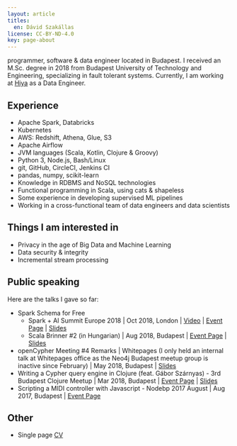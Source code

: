 ```yaml
---
layout: article
titles:
  en: Dávid Szakállas
license: CC-BY-ND-4.0
key: page-about
---
```


programmer, software & data engineer located in Budapest. I received an M.Sc. degree in 2018 from Budapest University of Technology and Engineering, specializing in fault tolerant systems. Currently, I am working at [Hiya](https://hiya.com/) as a Data Engineer.

## Experience

- Apache Spark, Databricks
- Kubernetes
- AWS: Redshift, Athena, Glue, S3
- Apache Airflow
- JVM languages (Scala, Kotlin, Clojure & Groovy)
- Python 3, Node.js, Bash/Linux
- git, GitHub, CircleCI, Jenkins CI
- pandas, numpy, scikit-learn
- Knowledge in RDBMS and NoSQL technologies
- Functional programming in Scala, using cats & shapeless
- Some experience in developing supervised ML pipelines
- Working in a cross-functional team of data engineers and data scientists

## Things I am interested in

- Privacy in the age of Big Data and Machine Learning
- Data security & integrity
- Incremental stream processing

## Public speaking
Here are the talks I gave so far:
- Spark Schema for Free
  - Spark + AI Summit Europe 2018 \| Oct 2018, London \| [Video](https://www.youtube.com/watch?v=Km9j2okQFm8) \| [Event Page](https://databricks.com/session/spark-schema-for-free) \| [Slides](/assets/speaking/spark-schema-for-free-spark-summit.pdf)
  - Scala Brinner #2 (in Hungarian) \| Aug 2018, Budapest \| [Event Page](https://www.meetup.com/Scala-Pair-Programming-Breakfast-Budapest/events/253449564/) \| [Slides](/assets/speaking/spark-schema-for-free-meetup.pdf)
- openCypher Meeting #4 Remarks \| Whitepages (I only held an internal talk at Whitepages office as the Neo4j Budapest meetup group is inactive since February) \| May 2018, Budapest \| [Slides](/assets/speaking/ocim4.pdf)
- Writing a Cypher query engine in Clojure (feat. Gábor Szárnyas) - 3rd Budapest Clojure Meetup \| Mar 2018, Budapest \| [Event Page](https://www.meetup.com/Budapest-Clojure-User-Group/events/248220424/) \| [Slides](/assets/speaking/sre.pdf)
- Scripting a MIDI controller with Javascript - Nodebp 2017 August \| Aug 2017, Budapest \| [Event Page](https://www.meetup.com/nodebp/events/242250790/)

## Other
- Single page [CV](https://dszakallas.github.io/cv/david_szakallas.pdf)
